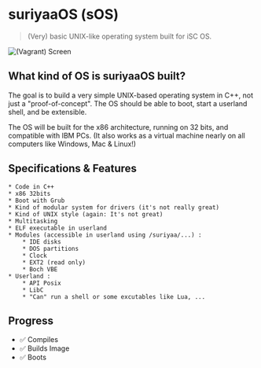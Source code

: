 # suriyaaOS (sOS)

> (Very) basic UNIX-like operating system built for iSC OS.


![(Vagrant) Screen](https://raw.githubusercontent.com/SamyPesse/How-to-Make-a-Computer-Operating-System/master/preview.png)


## What kind of OS is suriyaaOS built?

The	goal is	to build a very	simple UNIX-based	operating	system in	C++, not just	a	"proof-of-concept".	The	OS should	be able	to boot,	start	a	userland shell,	and	be extensible.

The	OS will	be built for the x86 architecture, running on	32 bits, and compatible	with IBM PCs. (It also works as a virtual machine nearly on all computers like Windows, Mac & Linux!)


## Specifications & Features

	* Code in C++
	* x86 32bits
	* Boot with Grub
	* Kind of modular system for drivers (it's not really great)
	* Kind of UNIX style (again: It's not great)
	* Multitasking
	* ELF executable in userland
	* Modules (accessible in userland using /suriyaa/...) :
		* IDE disks
		* DOS partitions
		* Clock
		* EXT2 (read only)
		* Boch VBE
	* Userland :
		* API Posix
		* LibC
		* "Can" run a shell or some excutables like Lua, ...


## Progress

  - :white_check_mark: Compiles
  - :white_check_mark: Builds Image
  - :white_check_mark: Boots
